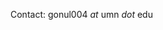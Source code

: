 Contact: gonul004 _at_ umn _dot_ edu

<!--
**gonultasbu/gonultasbu** is a ✨ _special_ ✨ repository because its `README.md` (this file) appears on your GitHub profile.



